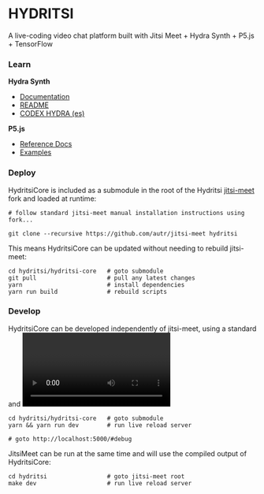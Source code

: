 # HYDRITSI

A live-coding video chat platform built with Jitsi Meet + Hydra Synth + P5.js + TensorFlow 

### Learn

**Hydra Synth**

* [Documentation](https://github.com/ojack/hydra/blob/master/docs/funcs.md)
* [README](https://github.com/ojack/hydra)
* [CODEX HYDRA (es)](https://github.com/ojack/hydra/blob/master/docs/CODEX%20HYDRA.pdf)

**P5.js**

* [Reference Docs](https://p5js.org/reference)
* [Examples](https://p5js.org/examples/)


### Deploy

HydritsiCore is included as a submodule in the root of the Hydritsi [jitsi-meet](https://github.com/autr/jitsi-meet) fork and loaded at runtime:

```
# follow standard jitsi-meet manual installation instructions using fork...

git clone --recursive https://github.com/autr/jitsi-meet hydritsi

```

This means HydritsiCore can be updated without needing to rebuild jitsi-meet:

```
cd hydritsi/hydritsi-core	# goto submodule
git pull 					# pull any latest changes
yarn						# install dependencies
yarn run build				# rebuild scripts

```

### Develop

HydritsiCore can be developed independently of jitsi-meet, using a standard <canvas> and <video> element as a stand-in for the video chat DOM elements used in the main app:

```
cd hydritsi/hydritsi-core	# goto submodule
yarn && yarn run dev 		# run live reload server

# goto http://localhost:5000/#debug

```

JitsiMeet can be run at the same time and will use the compiled output of HydritsiCore:

```
cd hydritsi 				# goto jitsi-meet root
make dev 					# run live reload server
```
